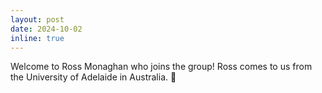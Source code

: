```yaml
---
layout: post
date: 2024-10-02
inline: true
---
```


Welcome to Ross Monaghan who joins the group! Ross comes to us from the University of Adelaide in Australia. :shark: